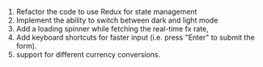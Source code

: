 1. Refactor the code to use Redux for state management
2. Implement the ability to switch between dark and light mode
3. Add a loading spinner while fetching the real-time fx rate,
4. Add keyboard shortcuts for faster input (i.e. press "Enter" to submit the form).
5. support for different currency conversions.

